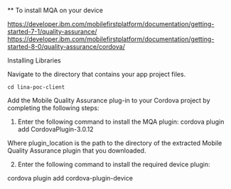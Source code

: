 ** To install MQA on your device

https://developer.ibm.com/mobilefirstplatform/documentation/getting-started-7-1/quality-assurance/
https://developer.ibm.com/mobilefirstplatform/documentation/getting-started-8-0/quality-assurance/cordova/

Installing Libraries


Navigate to the directory that contains your app project files.

	cd lina-poc-client

Add the Mobile Quality Assurance plug-in to your Cordova project by completing the following steps:
1. Enter the following command to install the MQA plugin:
	cordova plugin add CordovaPlugin-3.0.12

Where plugin_location is the path to the directory of the extracted Mobile Quality Assurance plugin that you downloaded.

2. Enter the following command to install the required device plugin:

cordova plugin add cordova-plugin-device
